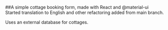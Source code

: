 ##A simple cottage booking form, made with React and @material-ui
Started translation to English and other refactoring added from main branch.

Uses an external database for cottages.
